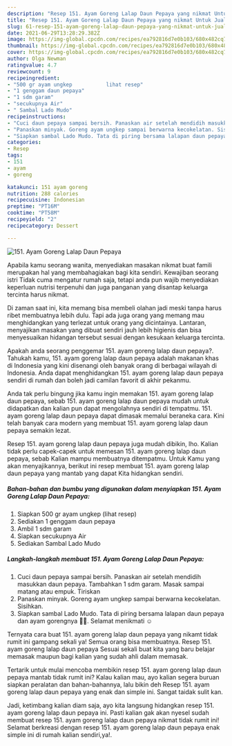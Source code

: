 ```yaml
---
description: "Resep 151. Ayam Goreng Lalap Daun Pepaya yang nikmat Untuk Jualan"
title: "Resep 151. Ayam Goreng Lalap Daun Pepaya yang nikmat Untuk Jualan"
slug: 61-resep-151-ayam-goreng-lalap-daun-pepaya-yang-nikmat-untuk-jualan
date: 2021-06-29T13:28:29.382Z
image: https://img-global.cpcdn.com/recipes/ea792816d7e0b103/680x482cq70/151-ayam-goreng-lalap-daun-pepaya-foto-resep-utama.jpg
thumbnail: https://img-global.cpcdn.com/recipes/ea792816d7e0b103/680x482cq70/151-ayam-goreng-lalap-daun-pepaya-foto-resep-utama.jpg
cover: https://img-global.cpcdn.com/recipes/ea792816d7e0b103/680x482cq70/151-ayam-goreng-lalap-daun-pepaya-foto-resep-utama.jpg
author: Olga Newman
ratingvalue: 4.7
reviewcount: 9
recipeingredient:
- "500 gr ayam ungkep           lihat resep"
- "1 genggam daun pepaya"
- "1 sdm garam"
- "secukupnya Air"
- " Sambal Lado Mudo"
recipeinstructions:
- "Cuci daun pepaya sampai bersih. Panaskan air setelah mendidih masukkan daun pepaya. Tambahkan 1 sdm garam. Masak sampai matang atau empuk. Tiriskan"
- "Panaskan minyak. Goreng ayam ungkep sampai berwarna kecokelatan. Sisihkan."
- "Siapkan sambal Lado Mudo. Tata di piring bersama lalapan daun pepaya dan ayam gorengnya 🤤🤤. Selamat menikmati ☺"
categories:
- Resep
tags:
- 151
- ayam
- goreng

katakunci: 151 ayam goreng 
nutrition: 288 calories
recipecuisine: Indonesian
preptime: "PT16M"
cooktime: "PT58M"
recipeyield: "2"
recipecategory: Dessert

---
```



![151. Ayam Goreng Lalap Daun Pepaya](https://img-global.cpcdn.com/recipes/ea792816d7e0b103/680x482cq70/151-ayam-goreng-lalap-daun-pepaya-foto-resep-utama.jpg)

Apabila kamu seorang wanita, menyediakan masakan nikmat buat famili merupakan hal yang membahagiakan bagi kita sendiri. Kewajiban seorang istri Tidak cuma mengatur rumah saja, tetapi anda pun wajib menyediakan keperluan nutrisi terpenuhi dan juga panganan yang disantap keluarga tercinta harus nikmat.

Di zaman  saat ini, kita memang bisa membeli olahan jadi meski tanpa harus ribet membuatnya lebih dulu. Tapi ada juga orang yang memang mau menghidangkan yang terlezat untuk orang yang dicintainya. Lantaran, menyajikan masakan yang dibuat sendiri jauh lebih higienis dan bisa menyesuaikan hidangan tersebut sesuai dengan kesukaan keluarga tercinta. 



Apakah anda seorang penggemar 151. ayam goreng lalap daun pepaya?. Tahukah kamu, 151. ayam goreng lalap daun pepaya adalah makanan khas di Indonesia yang kini disenangi oleh banyak orang di berbagai wilayah di Indonesia. Anda dapat menghidangkan 151. ayam goreng lalap daun pepaya sendiri di rumah dan boleh jadi camilan favorit di akhir pekanmu.

Anda tak perlu bingung jika kamu ingin memakan 151. ayam goreng lalap daun pepaya, sebab 151. ayam goreng lalap daun pepaya mudah untuk didapatkan dan kalian pun dapat mengolahnya sendiri di tempatmu. 151. ayam goreng lalap daun pepaya dapat dimasak memalui beraneka cara. Kini telah banyak cara modern yang membuat 151. ayam goreng lalap daun pepaya semakin lezat.

Resep 151. ayam goreng lalap daun pepaya juga mudah dibikin, lho. Kalian tidak perlu capek-capek untuk memesan 151. ayam goreng lalap daun pepaya, sebab Kalian mampu membuatnya ditempatmu. Untuk Kamu yang akan menyajikannya, berikut ini resep membuat 151. ayam goreng lalap daun pepaya yang mantab yang dapat Kita hidangkan sendiri.

<!--inarticleads1-->

##### Bahan-bahan dan bumbu yang digunakan dalam menyiapkan 151. Ayam Goreng Lalap Daun Pepaya:

1. Siapkan 500 gr ayam ungkep           (lihat resep)
1. Sediakan 1 genggam daun pepaya
1. Ambil 1 sdm garam
1. Siapkan secukupnya Air
1. Sediakan  Sambal Lado Mudo




<!--inarticleads2-->

##### Langkah-langkah membuat 151. Ayam Goreng Lalap Daun Pepaya:

1. Cuci daun pepaya sampai bersih. Panaskan air setelah mendidih masukkan daun pepaya. Tambahkan 1 sdm garam. Masak sampai matang atau empuk. Tiriskan
1. Panaskan minyak. Goreng ayam ungkep sampai berwarna kecokelatan. Sisihkan.
1. Siapkan sambal Lado Mudo. Tata di piring bersama lalapan daun pepaya dan ayam gorengnya 🤤🤤. Selamat menikmati ☺




Ternyata cara buat 151. ayam goreng lalap daun pepaya yang nikamt tidak rumit ini gampang sekali ya! Semua orang bisa membuatnya. Resep 151. ayam goreng lalap daun pepaya Sesuai sekali buat kita yang baru belajar memasak maupun bagi kalian yang sudah ahli dalam memasak.

Tertarik untuk mulai mencoba membikin resep 151. ayam goreng lalap daun pepaya mantab tidak rumit ini? Kalau kalian mau, ayo kalian segera buruan siapkan peralatan dan bahan-bahannya, lalu bikin deh Resep 151. ayam goreng lalap daun pepaya yang enak dan simple ini. Sangat taidak sulit kan. 

Jadi, ketimbang kalian diam saja, ayo kita langsung hidangkan resep 151. ayam goreng lalap daun pepaya ini. Pasti kalian gak akan nyesel sudah membuat resep 151. ayam goreng lalap daun pepaya nikmat tidak rumit ini! Selamat berkreasi dengan resep 151. ayam goreng lalap daun pepaya enak simple ini di rumah kalian sendiri,ya!.

